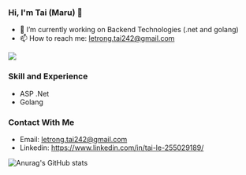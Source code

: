 ### Hi, I'm Tai (Maru) 👋
- 🔭 I’m currently working on Backend Technologies (.net and golang)
- 📫 How to reach me: letrong.tai242@gmail.com

![](https://komarev.com/ghpvc/?username=letrongtai902)

### Skill and Experience
- ASP .Net
- Golang

### Contact With Me
- Email: letrong.tai242@gmail.com
- Linkedin: https://www.linkedin.com/in/tai-le-255029189/

![Anurag's GitHub stats](https://github-readme-stats.vercel.app/api?username=letrongtai902&count_private=true)
